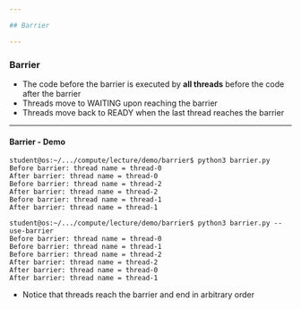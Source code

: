 ```yaml
---

## Barrier

---
```


### Barrier

* The code before the barrier is executed by **all threads** before the code after the barrier
* Threads move to WAITING upon reaching the barrier
* Threads move back to READY when the last thread reaches the barrier

----

#### Barrier - Demo

```console [1 - 7 | 9 - 16]
student@os:~/.../compute/lecture/demo/barrier$ python3 barrier.py
Before barrier: thread name = thread-0
After barrier: thread name = thread-0
Before barrier: thread name = thread-2
After barrier: thread name = thread-2
Before barrier: thread name = thread-1
After barrier: thread name = thread-1

student@os:~/.../compute/lecture/demo/barrier$ python3 barrier.py --use-barrier
Before barrier: thread name = thread-0
Before barrier: thread name = thread-1
Before barrier: thread name = thread-2
After barrier: thread name = thread-2
After barrier: thread name = thread-0
After barrier: thread name = thread-1
```

* Notice that threads reach the barrier and end in arbitrary order
